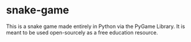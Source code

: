 # snake-game
This is a snake game made entirely in Python via the PyGame Library. It is meant to be used open-sourcely as a free education resource.
